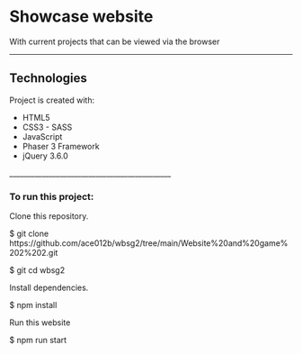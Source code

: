 <h1> Showcase  website</h1>
With current projects that can be viewed via the browser

_____________________________________________

<h2>Technologies</h2>
Project is created with:
<ul>
<li>HTML5</li>

<li>CSS3 - SASS</li>
<li>JavaScript</li>
<li>Phaser 3 Framework</li>
<li>jQuery 3.6.0</li>
 </ul>
_____________________________________________

<h3>To run this project:</h3>

<p>Clone this repository.</p>
<p>$ git clone https://github.com/ace012b/wbsg2/tree/main/Website%20and%20game%202%202.git</p>
<p>$ git cd wbsg2</p>
<p>Install dependencies.</p>
<p>$ npm install</p>
<p>Run this website</p>
<p>$ npm run start</p>


